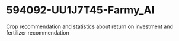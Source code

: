 # 594092-UU1J7T45-Farmy_AI
Crop recommendation and statistics about return on investment and fertilizer recommendation 
